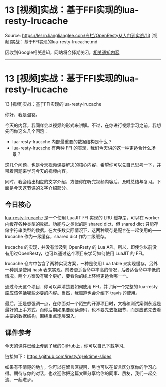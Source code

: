 # 13 [视频]实战：基于FFI实现的lua-resty-lrucache 

Source: https://learn.lianglianglee.com/专栏/OpenResty从入门到实战/13 [视频]实战：基于FFI实现的lua-resty-lrucache.md

因收到Google相关通知，网站将会择期关闭。[相关通知内容](https://lumendatabase.org/notices/44265620)

---

# 13 [视频]实战：基于FFI实现的lua-resty-lrucache

13 [视频]实战：基于FFI实现的lua-resty-lrucache

你好，我是温铭。

今天的内容，我同样会以视频的形式来讲解。不过，在你进行视频学习之前，我想先问你这么几个问题：

* lua-resty-lrucache 内部最重要的数据结构是什么？
* lua-resty-lrucache 有两种 FFI 的实现，我们今天讲的这一种更适合什么场景？

这几个问题，也是今天视频课要解决的核心内容，希望你可以先自己思考一下，并带着问题来学习今天的视频内容。

同时，我会给出相应的文字介绍，方便你在听完视频内容后，及时总结与复习。下面是今天这节课的文字介绍部分。

## 今日核心

[lua-resty-lrucache](https://github.com/openresty/lua-resty-lrucache) 是一个使用 LuaJIT FFI 实现的 LRU 缓存库，可以在 worker 内缓存各种类型的数据。功能与之类似的是 shared dict，但 shared dict 只能存储字符串类型的数据。在大多数实际情况下，这两种缓存是配合在一起使用的——lrucache 作为一级缓存，shared dict 作为二级缓存。

lrucache 的实现，并没有涉及到 OpenResty 的 Lua API。所以，即使你以前没有用过OpenResty，也可以通过这个项目来学习如何使用 LuaJIT 的 FFI。

lrucache 仓库中包含了两种实现方案，一种是使用 Lua table 来实现缓存，另外一种则是使用 hash 表来实现。前者更适合命中率高的情况，后者适合命中率低的情况。两个方案没有哪个更好，要看你的线上环境更适合哪一个。

通过今天这个项目，你可以弄清楚要如何使用 FFI，并了解一个完整的 lua-resty 库应该包括哪些必要的内容。当然，我顺道也会介绍下 travis 的使用。

最后，还是想强调一点，在你面对一个陌生的开源项目时，文档和测试案例永远是最好的上手方式。而你后期如果要阅读源码，也不要先去抠细节，而是应该先去看主要的数据结构，围绕重点逐层深入。

## 课件参考

今天的课件已经上传到了我的GitHub上，你可以自己下载学习。

链接如下：<https://github.com/iresty/geektime-slides>

如果有不清楚的地方，你可以在留言区提问，另也可以在留言区分享你的学习心得。期待与你的对话，也欢迎你把这篇文章分享给你的同事、朋友，我们一起交流、一起进步。